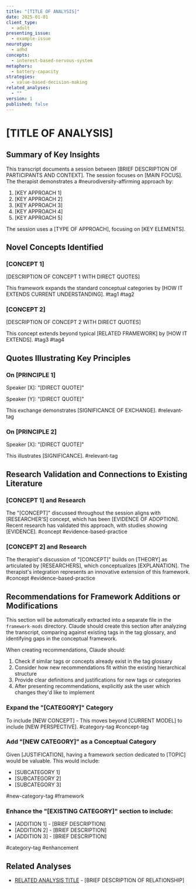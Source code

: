 ```yaml
---
title: "[TITLE OF ANALYSIS]"
date: 2025-01-01
client_type: 
  - adult
presenting_issue:
  - example-issue
neurotype:
  - adhd
concepts:
  - interest-based-nervous-system
metaphors:
  - battery-capacity
strategies:
  - value-based-decision-making
related_analyses:
  - ""
version: 1
published: false
---
```


# [TITLE OF ANALYSIS]

## Summary of Key Insights

This transcript documents a session between [BRIEF DESCRIPTION OF PARTICIPANTS AND CONTEXT]. The session focuses on [MAIN FOCUS]. The therapist demonstrates a #neurodiversity-affirming approach by:

1. [KEY APPROACH 1]
2. [KEY APPROACH 2]
3. [KEY APPROACH 3]
4. [KEY APPROACH 4]
5. [KEY APPROACH 5]

The session uses a [TYPE OF APPROACH], focusing on [KEY ELEMENTS].

## Novel Concepts Identified

### [CONCEPT 1]

[DESCRIPTION OF CONCEPT 1 WITH DIRECT QUOTES]

This framework expands the standard conceptual categories by [HOW IT EXTENDS CURRENT UNDERSTANDING]. #tag1 #tag2

### [CONCEPT 2]

[DESCRIPTION OF CONCEPT 2 WITH DIRECT QUOTES]

This concept extends beyond typical [RELATED FRAMEWORK] by [HOW IT EXTENDS]. #tag3 #tag4

## Quotes Illustrating Key Principles

### On [PRINCIPLE 1]

Speaker [X]: "[DIRECT QUOTE]"

Speaker [Y]: "[DIRECT QUOTE]"

This exchange demonstrates [SIGNIFICANCE OF EXCHANGE]. #relevant-tag

### On [PRINCIPLE 2]

Speaker [X]: "[DIRECT QUOTE]"

This illustrates [SIGNIFICANCE]. #relevant-tag

## Research Validation and Connections to Existing Literature

### [CONCEPT 1] and Research

The "[CONCEPT]" discussed throughout the session aligns with [RESEARCHER'S] concept, which has been [EVIDENCE OF ADOPTION]. Recent research has validated this approach, with studies showing [EVIDENCE]. #concept #evidence-based-practice

### [CONCEPT 2] and Research

The therapist's discussion of "[CONCEPT]" builds on [THEORY] as articulated by [RESEARCHERS], which conceptualizes [EXPLANATION]. The therapist's integration represents an innovative extension of this framework. #concept #evidence-based-practice

## Recommendations for Framework Additions or Modifications

This section will be automatically extracted into a separate file in the `framework-mods` directory. Claude should create this section after analyzing the transcript, comparing against existing tags in the tag glossary, and identifying gaps in the conceptual framework.

When creating recommendations, Claude should:
1. Check if similar tags or concepts already exist in the tag glossary
2. Consider how new recommendations fit within the existing hierarchical structure
3. Provide clear definitions and justifications for new tags or categories
4. After presenting recommendations, explicitly ask the user which changes they'd like to implement

### Expand the "[CATEGORY]" Category 

To include [NEW CONCEPT] - This moves beyond [CURRENT MODEL] to include [NEW PERSPECTIVE]. #category-tag #concept-tag

### Add "[NEW CATEGORY]" as a Conceptual Category

Given [JUSTIFICATION], having a framework section dedicated to [TOPIC] would be valuable. This would include:
- [SUBCATEGORY 1]
- [SUBCATEGORY 2]
- [SUBCATEGORY 3]

#new-category-tag #framework

### Enhance the "[EXISTING CATEGORY]" section to include:

- [ADDITION 1] - [BRIEF DESCRIPTION]
- [ADDITION 2] - [BRIEF DESCRIPTION]
- [ADDITION 3] - [BRIEF DESCRIPTION]

#category-tag #enhancement

## Related Analyses

- [RELATED ANALYSIS TITLE](FILENAME.md) - [BRIEF DESCRIPTION OF RELATIONSHIP]